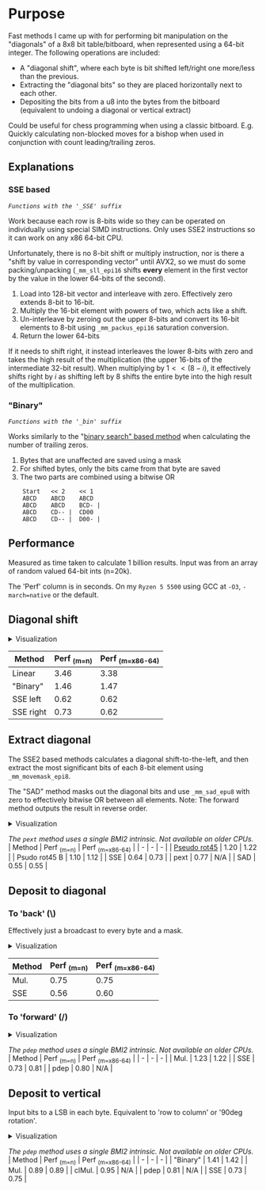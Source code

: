 # Purpose
Fast methods I came up with for performing bit manipulation on the "diagonals" of a 8x8 bit table/bitboard, when represented using a 64-bit integer.
The following operations are included:
- A "diagonal shift", where each byte is bit shifted left/right one more/less than the previous.
- Extracting the "diagonal bits" so they are placed horizontally next to each other.
- Depositing the bits from a u8 into the bytes from the bitboard (equivalent to undoing a diagonal or vertical extract) 

Could be useful for chess programming when using a classic bitboard.
E.g. Quickly calculating non-blocked moves for a bishop when used in conjunction with count leading/trailing zeros.



## Explanations
### SSE based
*`Functions with the '_SSE' suffix`*

Work because each row is 8-bits wide so they can be operated on individually using special SIMD instructions.
Only uses SSE2 instructions so it can work on any x86 64-bit CPU.

Unfortunately, there is no 8-bit shift or multiply instruction, nor is there a "shift by value in corresponding vector" until AVX2, so we must do some packing/unpacking
(`_mm_sll_epi16` shifts **every** element in the first vector by the value in the lower 64-bits of the second).
1. Load into 128-bit vector and interleave with zero. Effectively zero extends 8-bit to 16-bit.
2. Multiply the 16-bit element with powers of two, which acts like a shift.
3. Un-interleave by zeroing out the upper 8-bits and convert its 16-bit elements to 8-bit using `_mm_packus_epi16` saturation conversion.
4. Return the lower 64-bits

If it needs to shift right, it instead interleaves the lower 8-bits with zero and takes the high result of the multiplication (the upper 16-bits of the intermediate 32-bit result).
When multiplying by $`1<<(8-i)`$, it effectively shifts right by $`i`$ as shifting left by 8 shifts the entire byte into the high result of the multiplication.

### "Binary"
*`Functions with the '_bin' suffix`*

Works similarly to the "[binary search" based method](https://en.wikipedia.org/wiki/Find_first_set#CTZ) when calculating the number of trailing zeros.
1. Bytes that are unaffected are saved using a mask
2. For shifted bytes, only the bits came from that byte are saved
3. The two parts are combined using a bitwise OR 
```
	Start	<< 2	<< 1
	ABCD  	ABCD  	ABCD
	ABCD  	ABCD  	BCD- |
	ABCD  	CD-- |	CD00
	ABCD  	CD-- |	D00- |
```


## Performance
Measured as time taken to calculate 1 billion results. Input was from an array of random valued 64-bit ints (n=20k).

The 'Perf' column is in seconds. On my `Ryzen 5 5500` using GCC at `-O3`, `-march=native` or the default.

## Diagonal shift
<details><summary>Visualization</summary>

For example, on a 3x3 table, a bottom-to-left diagonal shift would look like:
```
ABC'ABC'ABC => ABC'BC_'C__

ABC    ABC
ABC => BC_
ABC    C__
```
</details>

| Method | Perf <sub>(m=n)</sub> | Perf <sub>(m=x86-64)</sub> |
| - | - | - |
| Linear | 3.46 | 3.38 |
| "Binary" | 1.46 | 1.47 |
| SSE left | 0.62 | 0.62 |
| SSE right | 0.73 | 0.62 |

## Extract diagonal
The SSE2 based methods calculates a diagonal shift-to-the-left, and then extract the most significant bits of each 8-bit element using `_mm_movemask_epi8`.

The "SAD" method masks out the diagonal bits and use `_mm_sad_epu8` with zero to effectively bitwise OR between all elements.
Note: The forward method outputs the result in reverse order.
<details><summary>Visualization</summary>

```
ABC
EFG => AFJ
HIJ
```
</details>

*The `pext` method uses a single BMI2 intrinsic. Not available on older CPUs.*
| Method | Perf <sub>(m=n)</sub> | Perf <sub>(m=x86-64)</sub> |
| - | - | - |
| [Pseudo rot45](https://www.chessprogramming.org/Flipping_Mirroring_and_Rotating#Pseudo-Rotation_by_45_degrees) | 1.20 | 1.22 |
| Psudo rot45 B | 1.10 | 1.12 |
| SSE | 0.64 | 0.73 |
| pext | 0.77 | N/A |
| SAD | 0.55 | 0.55 |

## Deposit to diagonal 
### To 'back' (\\)
Effectively just a broadcast to every byte and a mask.
<details><summary>Visualization</summary>

```
       A00
ABC => 0B0
       00C
```
</details>

| Method | Perf <sub>(m=n)</sub> | Perf <sub>(m=x86-64)</sub> |
| - | - | - |
| Mul. | 0.75 | 0.75 |
| SSE | 0.56 | 0.60 |

### To 'forward' (/)
<details><summary>Visualization</summary>

```
       00A
ABC => 0B0
       C00
```
</details>

*The `pdep` method uses a single BMI2 intrinsic. Not available on older CPUs.*
| Method | Perf <sub>(m=n)</sub> | Perf <sub>(m=x86-64)</sub> |
| - | - | - |
| Mul. | 1.23 | 1.22 |
| SSE | 0.73 | 0.81 |
| pdep | 0.80 | N/A |



## Deposit to vertical
Input bits to a LSB in each byte. Equivalent to 'row to column' or '90deg rotation'.
<details><summary>Visualization</summary>

```
       A00
ABC => B00
       C00
```
</details>

*The `pdep` method uses a single BMI2 intrinsic. Not available on older CPUs.*
| Method | Perf <sub>(m=n)</sub> | Perf <sub>(m=x86-64)</sub> |
| - | - | - |
| "Binary" | 1.41 | 1.42 |
| Mul. | 0.89 | 0.89 |
| clMul. | 0.95 | N/A |
| pdep | 0.81 | N/A |
| SSE | 0.73 | 0.75 |
